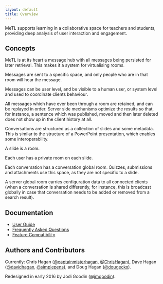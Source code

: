 ```yaml
---
layout: default
title: Overview
---
```


MeTL supports learning in a collaborative space for teachers and students, providing deep analysis of user interaction and engagement.

## Concepts

MeTL is at its heart a message hub with all messages being persisted for later retrieval.
This makes it a system for virtualising rooms.

Messages are sent to a specific space, and only people who are in that room will hear the message.

Messages can be user level, and be visible to a human user, or system level and used to coordinate clients behaviour.

All messages which have ever been through a room are retained, and can be replayed in order.
Server side mechanisms optimize the results so that, for instance, a sentence which was published, moved and
then later deleted does not show up in the client history at all.

Conversations are structured as a collection of slides and some metadata.
This is similar to the structure of a PowerPoint presentation, which enables some interoperability.

A slide is a room.

Each user has a private room on each slide.

Each conversation has a conversation global room.
Quizzes, submissions and attachments use this space, as they are not specific to a slide.

A server global room carries configuration data to all connected clients
(when a conversation is shared differently, for instance, this is broadcast globally in case that
conversation needs to be added or removed from a search result).

## Documentation

- <a href="userGuide.html">User Guide</a>
- <a href="faq.html">Frequently Asked Questions</a>
- <a href="features.html">Feature Compatibility</a>

## Authors and Contributors

Currently: Chris Hagan 
(<a href="https://github.com/captainmisterhagan" class="user-mention">@captainmisterhagan</a>,
<a href="https://github.com/ChrisHagan" class="user-mention">@ChrisHagan</a>),
Dave Hagan 
(<a href="https://github.com/davidhagan" class="user-mention">@davidhagan</a>,
<a href="https://github.com/simplepens" class="user-mention">@simplepens</a>),
and Doug Hagan 
(<a href="https://github.com/dougecko" class="user-mention">@dougecko</a>).

Redesigned in early 2016 by Jodi Goodin 
(<a href="https://github.com/jmgoodin" class="user-mention">@jmgoodin</a>).